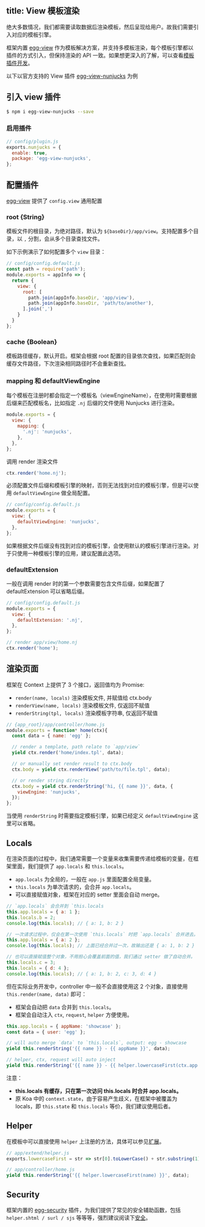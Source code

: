 title: View 模板渲染
---

绝大多数情况，我们都需要读取数据后渲染模板，然后呈现给用户。故我们需要引入对应的模板引擎。

框架内置 [egg-view] 作为模板解决方案，并支持多模板渲染，每个模板引擎都以插件的方式引入，但保持渲染的 API 一致。如果想更深入的了解，可以查看[模板插件开发](../advanced/view-plugin.md)。

以下以官方支持的 View 插件 [egg-view-nunjucks] 为例

## 引入 view 插件

```bash
$ npm i egg-view-nunjucks --save
```

### 启用插件

```js
// config/plugin.js
exports.nunjucks = {
  enable: true,
  package: 'egg-view-nunjucks',
};
```

## 配置插件

[egg-view] 提供了 `config.view` 通用配置

### root {String}

模板文件的根目录，为绝对路径，默认为 `${baseDir}/app/view`。支持配置多个目录，以 `,` 分割，会从多个目录查找文件。

如下示例演示了如何配置多个 `view` 目录：

```js
// config/config.default.js
const path = require('path');
module.exports = appInfo => {
  return {
    view: {
      root: [
        path.join(appInfo.baseDir, 'app/view'),
        path.join(appInfo.baseDir, 'path/to/another'),
      ].join(',')
    }
  }
};
```

### cache {Boolean}

模板路径缓存，默认开启。框架会根据 root 配置的目录依次查找，如果匹配则会缓存文件路径，下次渲染相同路径时不会重新查找。

### mapping 和 defaultViewEngine

每个模板在注册时都会指定一个模板名（viewEngineName），在使用时需要根据后缀来匹配模板名，比如指定 `.nj` 后缀的文件使用 Nunjucks 进行渲染。

```js
module.exports = {
  view: {
    mapping: {
      '.nj': 'nunjucks',
    },
  },
};
```

调用 render 渲染文件

```js
ctx.render('home.nj');
```

必须配置文件后缀和模板引擎的映射，否则无法找到对应的模板引擎，但是可以使用 `defaultViewEngine` 做全局配置。

```js
// config/config.default.js
module.exports = {
  view: {
    defaultViewEngine: 'nunjucks',
  },
};
```

如果根据文件后缀没有找到对应的模板引擎，会使用默认的模板引擎进行渲染。对于只使用一种模板引擎的应用，建议配置此选项。

### defaultExtension

一般在调用 render 时的第一个参数需要包含文件后缀，如果配置了 defaultExtension 可以省略后缀。

```js
// config/config.default.js
module.exports = {
  view: {
    defaultExtension: '.nj',
  },
};

// render app/view/home.nj
ctx.render('home');
```

## 渲染页面

框架在 Context 上提供了 3 个接口，返回值均为 Promise:

- `render(name, locals)` 渲染模板文件, 并赋值给 ctx.body
- `renderView(name, locals)` 渲染模板文件, 仅返回不赋值
- `renderString(tpl, locals)` 渲染模板字符串, 仅返回不赋值

```js
// {app_root}/app/controller/home.js
module.exports = function* home(ctx){
  const data = { name: 'egg' };

  // render a template, path relate to `app/view`
  yield ctx.render('home/index.tpl', data);

  // or manually set render result to ctx.body
  ctx.body = yield ctx.renderView('path/to/file.tpl', data);

  // or render string directly
  ctx.body = yield ctx.renderString('hi, {{ name }}', data, {
    viewEngine: 'nunjucks',
  });
};
```

当使用 `renderString` 时需要指定模板引擎，如果已经定义 `defaultViewEngine` 这里可以省略。

## Locals

在渲染页面的过程中，我们通常需要一个变量来收集需要传递给模板的变量，在框架里面，我们提供了 `app.locals` 和 `this.locals`。

- `app.locals` 为全局的，一般在 `app.js` 里面配置全局变量。
- `this.locals` 为单次请求的，会合并 `app.locals`。
- 可以直接赋值对象，框架在对应的 setter 里面会自动 merge。

```js
// `app.locals` 会合并到 `this.locals
this.app.locals = { a: 1 };
this.locals.b = 2;
console.log(this.locals); // { a: 1, b: 2 }

// 一次请求过程中，仅会在第一次使用 `this.locals` 时把 `app.locals` 合并进去。
this.app.locals = { a: 2 };
console.log(this.locals); // 上面已经合并过一次，故输出还是 { a: 1, b: 2 }

// 也可以直接赋值整个对象，不用担心会覆盖前面的值，我们通过 setter 做了自动合并。
this.locals.c = 3;
this.locals = { d: 4 };
console.log(this.locals); // { a: 1, b: 2, c: 3, d: 4 }
```

但在实际业务开发中，controller 中一般不会直接使用这 2 个对象，直接使用 `this.render(name, data)` 即可：
- 框架会自动把 `data` 合并到 `this.locals`。
- 框架会自动注入 `ctx`, `request`, `helper` 方便使用。

```js
this.app.locals = { appName: 'showcase' };
const data = { user: 'egg' };

// will auto merge `data` to `this.locals`, output: egg - showcase
yield this.renderString('{{ name }} - {{ appName }}', data);

// helper, ctx, request will auto inject
yield this.renderString('{{ name }} - {{ helper.lowercaseFirst(ctx.app.config.baseDir) }}', data);
```

注意：
- **this.locals 有缓存，只在第一次访问 this.locals 时合并 app.locals。**
- 原 Koa 中的 `context.state`，由于容易产生歧义，在框架中被覆盖为 locals，即 `this.state` 和 `this.locals` 等价，我们建议使用后者。

## Helper

在模板中可以直接使用 `helper` 上注册的方法，具体可以参见[扩展](../basics/extend.md)。

```js
// app/extend/helper.js
exports.lowercaseFirst = str => str[0].toLowerCase() + str.substring(1);

// app/controller/home.js
yield this.renderString('{{ helper.lowercaseFirst(name) }}', data);
```

## Security

框架内置的 [egg-security] 插件，为我们提供了常见的安全辅助函数，包括 `helper.shtml / surl / sjs` 等等等，强烈建议阅读下[安全](./security.md)。


[egg-security]: https://github.com/eggjs/egg-security
[egg-view-nunjucks]: https://github.com/eggjs/egg-view-nunjucks
[egg-view]: https://github.com/eggjs/egg-view
